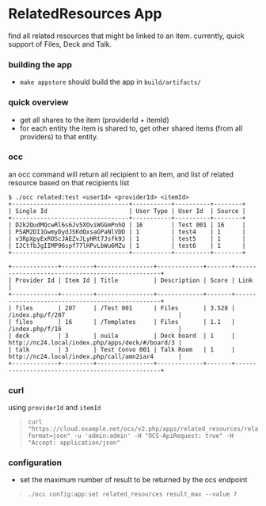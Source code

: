 # RelatedResources App

find all related resources that might be linked to an item. currently, quick support of Files, Deck and
Talk.

### building the app

- `make appstore` should build the app in `build/artifacts/`

### quick overview

- get all shares to the item (providerId + itemId)
- for each entity the item is shared to, get other shared items (from all providers) to that entity.

### occ

an occ command will return all recipient to an item, and list of related resource based on that
recipients list

```
$ ./occ related:test <userId> <providerId> <itemId>
+---------------------------------+-----------+----------+--------+
| Single Id                       | User Type | User Id  | Source |
+---------------------------------+-----------+----------+--------+
| D2k2QudMQcwRl6s6Jv5XOviWGGmPnhQ | 16        | Test 001 | 16     |
| PSAM2DI1GwmyDydJSKdQxsaGPaNlVDD | 1         | test4    | 1      |
| v3RpXpyExROScJAEZvJLyHRt7Jsfk9J | 1         | test5    | 1      |
| IJCtfbJgIIMP96spf77lHPvLbWu6MZu | 1         | test6    | 1      |
+---------------------------------+-----------+----------+--------+

+-------------+---------+----------------+-------------+-------+-------------------------------------------------+
| Provider Id | Item Id | Title          | Description | Score | Link                                            |
+-------------+---------+----------------+-------------+-------+-------------------------------------------------+
| files       | 207     | /Test 001      | Files       | 3.528 | /index.php/f/207                                |
| files       | 16      | /Templates     | Files       | 1.1   | /index.php/f/16                                 |
| deck        | 3       | ouila          | Deck board  | 1     | http://nc24.local/index.php/apps/deck/#/board/3 |
| talk        | 3       | Test Convo 001 | Talk Room   | 1     | http://nc24.local/index.php/call/amn2iar4       |
+-------------+---------+----------------+-------------+-------+-------------------------------------------------+
```

### curl

using `providerId` and `itemId`

>     curl "https://cloud.example.net/ocs/v2.php/apps/related_resources/related/<providerId>/<itemId>?format=json" -u 'admin:admin' -H "OCS-ApiRequest: true" -H "Accept: application/json"


### configuration

- set the maximum number of result to be returned by the ocs endpoint

>     ./occ config:app:set related_resources result_max --value 7
